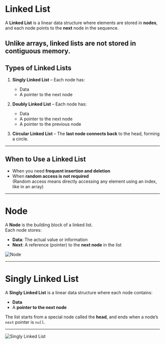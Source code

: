 # Linked List

A **Linked List** is a linear data structure where elements are stored in **nodes**, and each node points to the **next** node in the sequence.

Unlike arrays, **linked lists are not stored in contiguous memory**.
---
## Types of Linked Lists

1. **Singly Linked List** – Each node has:
   - Data
   - A pointer to the next node

2. **Doubly Linked List** – Each node has:
   - Data
   - A pointer to the next node
   - A pointer to the previous node

3. **Circular Linked List** – The **last node connects back** to the head, forming a circle.

---
## When to Use a Linked List
- When you need **frequent insertion and deletion**
- When **random access is not required**  
  (Random access means directly accessing any element using an index, like in an array)
---
# Node
A **Node** is the building block of a linked list.  
Each node stores:

- **Data**: The actual value or information
- **Next**: A reference (pointer) to the **next node** in the list

![Node]([https://raw.githubusercontent.com/TadaKakehashi/Data-Structures-/653a8a05d0d25938ad1c5a887fcf519959025fe6/LinkedList/Images/Node.png](https://github.com/TadaKakehashi/Data-Structures-/blob/653a8a05d0d25938ad1c5a887fcf519959025fe6/LinkedList/Images/Node.png))

---

# Singly Linked List

A **Singly Linked List** is a linear data structure where each node contains:

- **Data**
- A **pointer to the next node**

The list starts from a special node called the **head**, and ends when a node’s `next` pointer is `null`.

---


![Singly Linked List]([https://raw.githubusercontent.com/TadaKakehashi/Data-Structures-/26637454968bc4c71e1704eb9f3d8114d626e98d/LinkedList/Images/LinkedList1.png](https://github.com/TadaKakehashi/Data-Structures-/blob/8b86b1e34592d4d75a9867166e2aba4d891d9f0c/LinkedList/Images/LinkedList1.png))

